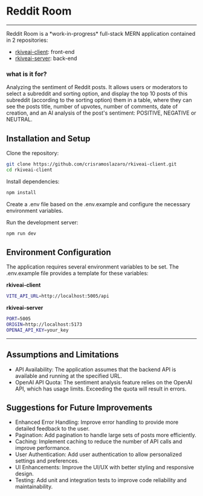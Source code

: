 <h1>
  Reddit Room
</h1>
<hr/>
Reddit Room is a *work-in-progress* full-stack MERN application contained in 2 repositories:

- [rkiveai-client](https://github.com/crisramoslazaro/rkiveai-client): front-end
- [rkiveai-server](https://github.com/crisramoslazaro/rkiveai-server): back-end

### what is it for?

Analyzing the sentiment of Reddit posts. It allows users or moderators to select a subreddit and sorting option, and display the top 10 posts of this subreddit (according to the sorting option) them in a table, where they can see the posts title, number of upvotes, number of comments, date of creation, and an AI analysis of the post's sentiment: POSITIVE, NEGATIVE or NEUTRAL.

## Installation and Setup

Clone the repository:

```bash
git clone https://github.com/crisramoslazaro/rkiveai-client.git
cd rkiveai-client
```

Install dependencies:
```bash
npm install
```

Create a .env file based on the .env.example and configure the necessary environment variables.

Run the development server:
```bash
npm run dev
```

## Environment Configuration
The application requires several environment variables to be set.
The .env.example file provides a template for these variables:

**rkiveai-client**
```bash
VITE_API_URL=http://localhost:5005/api
```

**rkiveai-server**
```bash
PORT=5005
ORIGIN=http://localhost:5173
OPENAI_API_KEY=your_key

```

<hr/>

## Assumptions and Limitations
- API Availability: The application assumes that the backend API is available and running at the specified URL.
- OpenAI API Quota: The sentiment analysis feature relies on the OpenAI API, which has usage limits. Exceeding the quota will result in errors.

## Suggestions for Future Improvements

- Enhanced Error Handling: Improve error handling to provide more detailed feedback to the user.
- Pagination: Add pagination to handle large sets of posts more efficiently.
- Caching: Implement caching to reduce the number of API calls and improve performance.
- User Authentication: Add user authentication to allow personalized settings and preferences.
- UI Enhancements: Improve the UI/UX with better styling and responsive design.
- Testing: Add unit and integration tests to improve code reliability and maintainability.